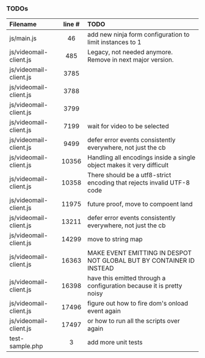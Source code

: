 ### TODOs
| Filename | line # | TODO
|:------|:------:|:------
| js/main.js | 46 | add new ninja form configuration to limit instances to 1
| js/videomail-client.js | 485 | Legacy, not needed anymore. Remove in next major version.
| js/videomail-client.js | 3785 | 
| js/videomail-client.js | 3788 | 
| js/videomail-client.js | 3799 | 
| js/videomail-client.js | 7199 | wait for video to be selected
| js/videomail-client.js | 9499 | defer error events consistently everywhere, not just the cb
| js/videomail-client.js | 10356 | Handling all encodings inside a single object makes it very difficult
| js/videomail-client.js | 10358 | There should be a utf8-strict encoding that rejects invalid UTF-8 code
| js/videomail-client.js | 11975 | future proof, move to compoent land
| js/videomail-client.js | 13211 | defer error events consistently everywhere, not just the cb
| js/videomail-client.js | 14299 | move to string map
| js/videomail-client.js | 16363 | MAKE EVENT EMITTING IN DESPOT NOT GLOBAL BUT BY CONTAINER ID INSTEAD
| js/videomail-client.js | 16398 | have this emitted through a configuration because it is pretty noisy
| js/videomail-client.js | 17496 | figure out how to fire dom's onload event again
| js/videomail-client.js | 17497 | or how to run all the scripts over again
| test-sample.php | 3 | add more unit tests